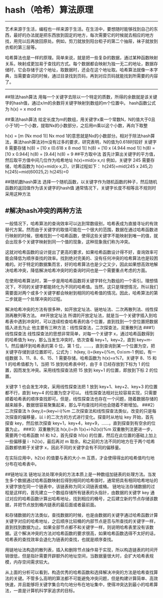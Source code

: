# hash（哈希）算法原理
---
艺术来源于生活，编程也一样来源于生活。在生活中，要想随时能够找到自己的东西，最好的办法就是把东西放到固定的地方，每次需要它的时候就去相应的地方找，用完以后再放回原处。例如，剪刀就放到阳台柜子的第二个抽屉，袜子就放到衣柜的第三层等。

哈希算法也是一样的原理。简单来说，就是把一些复杂的数据，通过某种函数映射关系，映射成更加易于查找的方式。每个数据都会映射为独一无二的地址，数据存储时，它会存储于这个地址，取数据时，还会在这个地址取。哈希算法就像一本字典，当需要查词的时候，通过目录找到页码，再到对应页码就能找到所需要的内容了。

----
##除法hash算法
用每一个关键字去除以一个特定的质数，所得的余数就是该关键字的hash值，通过x/m的余数将关键字映射到数组的m个位置中。
hash函数公式为
h(x) = x mod m

##乘法hash算法
给定长度为m的数组，用关键字x乘一个常数N，N的值大于0且小于1的一个小数，提取Nx的小数部分，之后用m乘以这个小数，再向下取整

h(x) = [m (Nx mod 1)]
Nx mod 1的意思就是Nx的小数部分。相对于除法hash算法，乘法hash算法对m没有过多的要求，研究表明，N的值为0.618时较好
关键字8 需要存储
h(8) = [10 x (0.618 x 8 mod 1)]
h(8) = [10 x (4.944 mod 1)]
h(8) = [10 x 0.944]
h(8) = [9.44]
h(8) = 9
##平方取中法
首先计算出关键字的平方值，然后取平方值中间几位作为哈希地址
h(x)=mid(x⋅x,n)
例如，关键字 245 需要存储，哈希函数为 h(x)=mid(x⋅x,2)，计算过程如下：
h(245)=mid(245 x 245,2)
h(245)=mid(60025,2)
h(245)=0

##随机数hash算法
选择一个随机函数，以关键字作为随机函数的种子，然后随机函数的返回值作为该关键字的hash值
通常情况下，关键字长度不相等且不规则时采用这种方法

#解决hash冲突的两种方法
---
一般情况下，哈希算法的查询效率可以达到常数级别，哈希表成为直接寻址的有效替代方案。然而由于关键字的取值可能在一个很大的范围，数据在通过哈希函数进行映射的时候，很难找到一个哈希函数，使得这些关键字不能映射到唯一的值，就会出现多个关键字映射到同一个值的现象，这种现象我们称为冲突。

这就对哈希函数的设计提出了更高的要求，如果哈希函数设计得不好，查询效率可能会降低为顺序查找的效率。找到绝对完美的、没有任何冲突的哈希算法也是较困难的。对于特定的数据集而言，好的哈希算法也是少之又少，因此如果想高效地解决哈希冲突，降低解决哈希冲突时的查询时间也是一个需要重点考虑的方面。

在使用哈希算法时，第一步是用哈希函数将关键字转化为数组的一个索引。理想情况下，不同的关键字都能转化为不同的哈希值。当然，这只是理想情况，所以我们需要面对两个或多个关键字都会映射到相同的哈希值的情况。因此，哈希算法的第二步就是一个处理冲突的过程。

解决哈希冲突的方法有很多种，如开放定址法、链地址法、二次再散列法、线性探测再散列等方法。
##开放定址法
所谓的开放定址法，就是当一个关键字插入到哈希表中遇到冲突时，可以连续检查哈希表的各个位置，直到找到一个空位置把数据插入进去为止
他主要有三种方法：线性探查法，二次探查法，双重散列法
###1）线性探查法
线性探查法的思想非常简单，对每一个关键字 x，通过哈希函数得到的哈希值为 key，那么当发生冲突时，依次查看 key+1，key+2，直到 key+m-1，然后循环到哈希表的第 0 位，第 1 位，……，直到查询到某一个位置为空，把关键字存储到该位置即可，公式为：
h(key, i)=(key+i)%m, 0≤i≤m-1
例如，有一组数据 3、11、8、6、15、1 需要存储，哈希函数为 h(x)=x%7。关键字 8、15 和 1 的哈希值都为 1，当把 15 放到哈希表中时，由于 8 已经存放到下标为 1 的位置，因而发生冲突。采用线性探查法把 15 放到 key+1 的位置，即放到下标 2 的位置。

关键字 1 也会发生冲突，采用线性探查法把 1 放到 key+1、key+2、key+3 的位置都不行，直到 key+4 的位置为空才可以。
线性探查法相对比较容易实现，只需要顺着哈希表的顺序查找即可。但是，线性探查法也存在一个问题，随着数据存储的越来越多，数据很容易聚集起来，那么平均查找时间也会随着不断增加。
###2）二次探查法
h (key,i)=(key+i⋅i)%m
二次探查法和线性探查法类似，改变的只是每次探查的偏移量，以 i 的二次方的方式进行变化。探查时从地址 key 开始，首先探查 key，然后依次探查 key+1，key+4，key+9，……，直到探查到有空余的位置为止。
###3）双重散列法
h(x,i)=(h 1(x)+i⋅h2(x))%m
双重散列法更进一步，需要两个哈希函数 h1 和 h2，首先探查 h1(x) 的位置，然后在此位置的基础上加上一些偏移量 i · h2(x)，最后再对 m 取余。和之前的方法不同的地方在于两个哈希函数都依赖于关键字 x，因此不同的关键字会有不同的偏移量。

在实际应用中，h2(x) 的值要与表的大小 m 互质，才会使得得出的哈希值均匀地分布在哈希表中。

##链地址法
链地址法处理冲突的方法本质上是一种数组加链表的处理方法。当发生多个数据通过哈希函数映射后得到相同的哈希值时，通常把具有相同哈希地址的关键字放在同一个链表中，该链表称为同义词链表或桶。
链地址法存储数据的过程是这样的，首先建立一个数组存储所有链表的头指针，由数据的关键字 key 通过对应的哈希函数计算出哈希地址，找到相应的桶号，之后建立新的节点存储该数据，并把节点放到桶内链表的最后面或者最前面。

和存储数据的方法类似，查找数据的时候，也是由数据的关键字通过哈希函数计算关键字对应的哈希地址，之后顺序比较桶的内部节点是否与所查找的关键字一样，直到找到数据为止。如果全部节点都不和关键字一样，则说明哈希表里没有该数据。这个解决冲突的方法对哈希函数的要求很高，如果哈希函数选得不太好的话，哈希表的查找效率会退化为链表的查找，也就是顺序查找。

用链地址法构造的散列表，插入和删除节点操作易于实现，所以构造链表的时间开销很低，但是指针需要开辟额外的地址空间，当数据量很大时，会扩大哈希表规模，内存空间需求较大。

从上面的分析可以看到，构造优秀的哈希函数和选择解决冲突的方法是哈希查找算法的关键。不管多么高明的算法都不可能避免冲突问题，但是构建计算简单、高效快速，并且能够将关键字集合均匀地分布在地址集中，使得冲突达到最小的哈希算法，一直是计算机科学家追求的目标。

